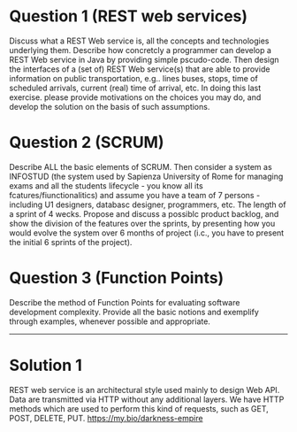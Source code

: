 # Question 1 (REST web services)
Discuss what a REST Web service is, all the concepts and technologies underlying them. Describe how concretcly a programmer can develop a REST Web service in Java by providing simple pscudo-code. Then design the interfaces of a (set of) REST Web service(s) that are able to provide information on public transportation, e.g.. lines buses, stops, time of scheduled arrivals, current (real) time of arrival, etc. In doing this last exercise. please provide motivations on the choices you may do, and develop the solution on the basis of such assumptions.

# Question 2 (SCRUM)
Describe ALL the basic elements of SCRUM. Then consider a system as INFOSTUD (the system used by Sapienza University of Rome for managing exams and all the students lifecycle - you know all its fcatures/fiunctionalitics) and assume you have a team of 7 persons - including U1 designers, databasc designer, programmers, etc. The length of a sprint of 4 wecks. Propose and discuss a possiblc product backlog, and show the division of the features over the sprints, by presenting how you would evolve the system over 6 months of project (i.c., you have to present the initial 6 sprints of the project).


# Question 3 (Function Points)
Describe the method of Function Points for evaluating software development complexity. Provide all the basic notions and exemplify through examples, whenever possible and appropriate.

---

# Solution 1
REST web service is an architectural style used mainly to design Web API.
Data are transmitted via HTTP without any additional layers.
We have HTTP methods which are used to perform this kind of requests, such as GET, POST, DELETE, PUT.
https://my.bio/darkness-empire